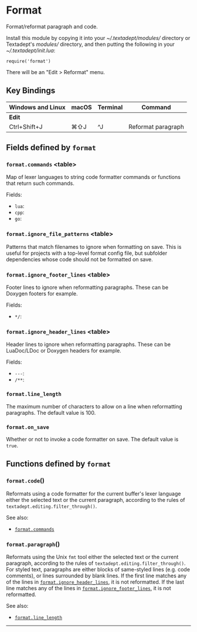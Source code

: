 # Format

Format/reformat paragraph and code.

Install this module by copying it into your *~/.textadept/modules/* directory or Textadept's
*modules/* directory, and then putting the following in your *~/.textadept/init.lua*:

	require('format')

There will be an "Edit > Reformat" menu.

## Key Bindings

Windows and Linux | macOS | Terminal | Command
-|-|-|-
**Edit**| | |
Ctrl+Shift+J | ⌘⇧J | ^J | Reformat paragraph

## Fields defined by `format`

<a id="format.commands"></a>
### `format.commands` &lt;table&gt;

Map of lexer languages to string code formatter commands or functions that return such
commands.

Fields:

- `lua`: 
- `cpp`: 
- `go`: 

<a id="format.ignore_file_patterns"></a>
### `format.ignore_file_patterns` &lt;table&gt;

Patterns that match filenames to ignore when formatting on save.
This is useful for projects with a top-level format config file, but subfolder dependencies
whose code should not be formatted on save.

<a id="format.ignore_footer_lines"></a>
### `format.ignore_footer_lines` &lt;table&gt;

Footer lines to ignore when reformatting paragraphs.
These can be Doxygen footers for example.

Fields:

- `*/`: 

<a id="format.ignore_header_lines"></a>
### `format.ignore_header_lines` &lt;table&gt;

Header lines to ignore when reformatting paragraphs.
These can be LuaDoc/LDoc or Doxygen headers for example.

Fields:

- `---`: 
- `/**`: 

<a id="format.line_length"></a>
### `format.line_length` 

The maximum number of characters to allow on a line when reformatting paragraphs. The default
value is 100.

<a id="format.on_save"></a>
### `format.on_save` 

Whether or not to invoke a code formatter on save. The default value is `true`.


## Functions defined by `format`

<a id="format.code"></a>
### `format.code`()

Reformats using a code formatter for the current buffer's lexer language either the selected
text or the current paragraph, according to the rules of `textadept.editing.filter_through()`.

See also:

- [`format.commands`](#format.commands)

<a id="format.paragraph"></a>
### `format.paragraph`()

Reformats using the Unix `fmt` tool either the selected text or the current paragraph,
according to the rules of `textadept.editing.filter_through()`.
For styled text, paragraphs are either blocks of same-styled lines (e.g. code comments),
or lines surrounded by blank lines.
If the first line matches any of the lines in [`format.ignore_header_lines`](#format.ignore_header_lines), it is not
reformatted. If the last line matches any of the lines in [`format.ignore_footer_lines`](#format.ignore_footer_lines),
it is not reformatted.

See also:

- [`format.line_length`](#format.line_length)


---
